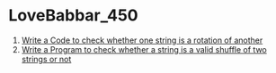 # LoveBabbar_450
1. [Write a Code to check whether one string is a rotation of another](https://github.com/GauravG-20/LoveBabbar_450/blob/main/Code%20to%20check%20whether%20one%20string%20is%20a%20rotation%20of%20another.cpp)
2. [Write a Program to check whether a string is a valid shuffle of two strings or not](https://github.com/GauravG-20/LoveBabbar_450/blob/main/Write%20a%20Program%20to%20check%20whether%20a%20string%20is%20a%20valid%20shuffle%20of%20two%20strings%20or%20not.cpp)
